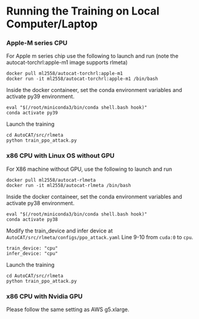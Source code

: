 # Running the Training on Local Computer/Laptop

### Apple-M series CPU

For Apple m series chip use the following to launch and run (note the autocat-torchrl:apple-m1 image supports rlmeta)

```
docker pull ml2558/autocat-torchrl:apple-m1
docker run -it ml2558/autocat-torchrl:apple-m1 /bin/bash
```
Inside the docker containeer, set the conda environment variables and activate py39 environment.

```
eval "$(/root/miniconda3/bin/conda shell.bash hook)" 
conda activate py39
```

Launch the training
```
cd AutoCAT/src/rlmeta
python train_ppo_attack.py
```


### x86 CPU with Linux OS without GPU

For X86 machine without GPU, use the following to launch and run 

```
docker pull ml2558/autocat-rlmeta
docker run -it ml2558/autocat-rlmeta /bin/bash
```

Inside the docker containeer, set the conda environment variables and activate py38 environment.

```
eval "$(/root/miniconda3/bin/conda shell.bash hook)" 
conda activate py38
```

Modify the train_device and infer device at ```AutoCAT/src/rlmeta/configs/ppo_attack.yaml``` Line 9-10 from ```cuda:0``` to ```cpu```.

```
train_device: "cpu"
infer_device: "cpu"
```

Launch the training

```
cd AutoCAT/src/rlmeta
python train_ppo_attack.py
```

### x86 CPU with Nvidia GPU

Please follow the same setting as AWS g5.xlarge.

